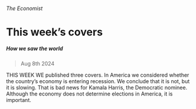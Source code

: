 ###### The Economist
# This week’s covers 
##### How we saw the world 
> Aug 8th 2024 
THIS WEEK WE published three covers. In America we considered whether the country’s economy is entering recession. We conclude that it is not, but it is slowing. That is bad news for Kamala Harris, the Democratic nominee. Although the economy does not determine elections in America, it is important. 
